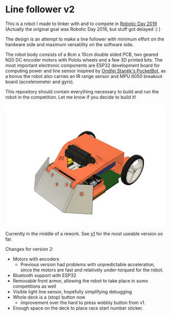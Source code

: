 Line follower v2
================

This is a robot I made to tinker with and to compete in [Robotic Day 2019](https://roboticday.org/) (Actually the original goal was Robotic Day 2016, but stuff got delayed :) )

The design is an attempt to make a line follower with minimum effort on the hardware side and maximum versatility on the software side.

The robot body consists of a 8cm x 10cm double sided PCB, two geared N20 DC encoder motors with Pololu wheels and a few 3D printed bits.
The most important electronic components are ESP32 development board for computing power and line sensor inspired by [Ondřej Staněk's PocketBot](http://www.ostan.cz/pocketBot/), as a bonus the robot also carries an IR range sensor and MPU 6050 breakout board (accelerometer and gyro).

This repository should contain everything necessary to build and run the robot in the competition.
Let me know if you decide to build it!

![Render of the robot](https://github.com/bluecube/line_follower/raw/v2/fusion360/output-exports/lf.png)

Currently in the middle of a rework. See [v1](https://github.com/bluecube/line_follower/tree/v1/) for the most useable version so far.

Changes for version 2:

- Motors with encoders
  - Previous version had problems with unpredictable acceleration, since the motors are fast and relatively under-torqued for the robot.
- Bluetooth support with ESP32
- Removable front armor, allowing the robot to take place in sumo competitions as well
- Visible light line sensor, hopefully simplifying debugging
- Whole deck is a (stop) button now
  - improvement over the hard to press wobbly button from v1.
- Enough space on the deck to place race start number sticker.

